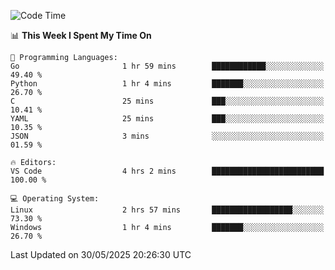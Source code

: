 
<!--START_SECTION:waka-->
![Code Time](http://img.shields.io/badge/Code%20Time-765%20hrs%2028%20mins-blue)

📊 **This Week I Spent My Time On** 

```text
💬 Programming Languages: 
Go                       1 hr 59 mins        ████████████░░░░░░░░░░░░░   49.40 % 
Python                   1 hr 4 mins         ███████░░░░░░░░░░░░░░░░░░   26.70 % 
C                        25 mins             ███░░░░░░░░░░░░░░░░░░░░░░   10.41 % 
YAML                     25 mins             ███░░░░░░░░░░░░░░░░░░░░░░   10.35 % 
JSON                     3 mins              ░░░░░░░░░░░░░░░░░░░░░░░░░   01.59 % 

🔥 Editors: 
VS Code                  4 hrs 2 mins        █████████████████████████   100.00 % 

💻 Operating System: 
Linux                    2 hrs 57 mins       ██████████████████░░░░░░░   73.30 % 
Windows                  1 hr 4 mins         ███████░░░░░░░░░░░░░░░░░░   26.70 % 
```


 Last Updated on 30/05/2025 20:26:30 UTC
<!--END_SECTION:waka-->
